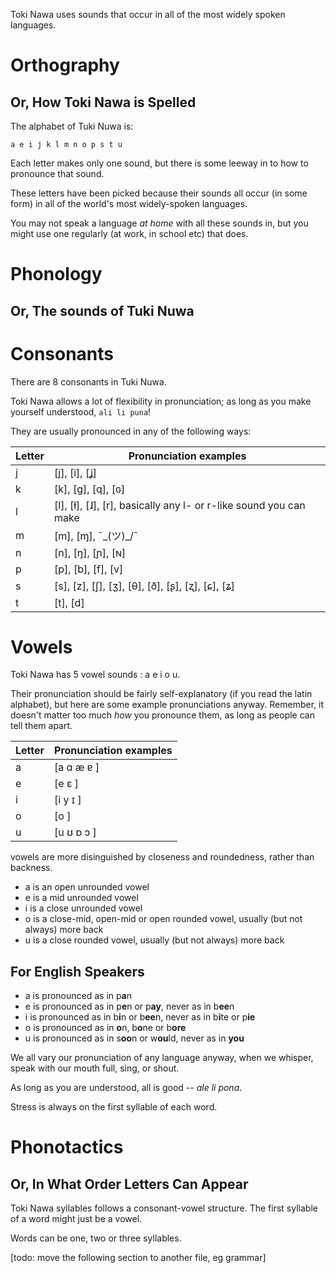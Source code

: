 Toki Nawa uses sounds that occur in all of the most widely spoken languages.

Orthography 
=========

Or, How Toki Nawa is Spelled
---------

The alphabet of Tuki Nuwa is:

```
a e i j k l m n o p s t u
```
Each letter makes only one sound, 
but there is some leeway in to how to pronounce that sound.

These letters have been picked because their sounds all occur (in some form) in
all of the world's most widely-spoken languages.

You may not speak a language *at home* with all these sounds in,
but you might use one regularly (at work, in school etc) that does.

Phonology
=========

Or, The sounds of Tuki Nuwa
------

Consonants
======

There are 8 consonants in Tuki Nuwa. 

Toki Nawa allows a lot of flexibility in pronunciation; 
as long as you make yourself understood, `ali li puna`!

They are usually pronounced in any of the following ways:

Letter  | Pronunciation examples
--------|-----------------------
j		| [j], [i], [ʝ]
k		| [k], [g], [q], [ɢ]
l 		| [l], [ɫ], [ɺ], [r], basically any l- or r-like sound you can make
m 		| [m], [ɱ], ¯\_(ツ)_/¯
n 		| [n], [ŋ], [ɲ], [ɴ]
p 		| [p], [b], [f], [v]
s 		| [s], [z], [ʃ], [ʒ], [θ], [ð], [ʂ], [ʐ], [ɕ], [ʑ]
t 		| [t], [d]


Vowels
======

Toki Nawa has 5 vowel sounds : a e i o u.

Their pronunciation should be fairly self-explanatory (if you read the latin alphabet),
but here are some example pronunciations anyway.
Remember, it doesn't matter too much *how* you pronounce them, 
as long as people can tell them apart.

Letter  | Pronunciation examples
--------|-----------------------
a 		| [a ɑ æ ɐ ]
e       | [e ɛ ]
i 		| [i y ɪ ]
o       | [o  ]
u 		| [u ʊ ɒ ɔ ]


vowels are more disinguished by closeness and roundedness,
rather than backness.

* a is an open unrounded vowel
* e is a mid unrounded vowel
* i is a close unrounded vowel
* o is a close-mid, open-mid or open rounded vowel, 
  usually (but not always) more back
* u is a close rounded vowel, usually (but not always) more back

For English Speakers
-------------------

* a is pronounced as in p**a**n
* e is pronounced as in p**e**n or p**ay**, never as in b**ee**n
* i is pronounced as in b**i**n or b**ee**n, never as in b**i**te or p**ie**
* o is pronounced as in **o**n, b**o**ne or b**ore**
* u is pronounced as in s**oo**n or w**ou**ld, never as in **you**

We all vary our pronunciation of any language anyway,
when we whisper, speak with our mouth full, sing, or shout.

As long as you are understood, all is good -- *ale li pona*.

Stress is always on the first syllable of each word.

Phonotactics
=========

Or, In What Order Letters Can Appear
--------

Toki Nawa syllables follows a consonant-vowel structure.
The first syllable of a word might just be a vowel.

Words can be one, two or three syllables.

[todo: move the following section to another file, eg grammar]
